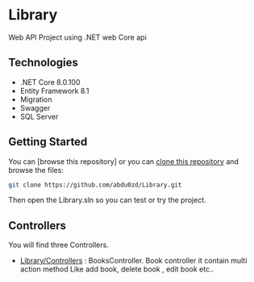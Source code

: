 # Library
Web API Project using .NET web Core api

## Technologies
- .NET Core 8.0.100
- Entity Framework 8.1
- Migration
- Swagger
- SQL Server

## Getting Started

You can [browse this repository] or you can [clone this repository](https://help.github.com/articles/cloning-a-repository/) and browse the files:

```bash
git clone https://github.com/abdu0zd/Library.git
```

Then open the Library.sln so you can test or try the project.

## Controllers
You will find three Controllers.
- [Library/Controllers]([https://github.com/abdu0zd/Library/blob/master/Library/Controllers/BooksController.cs]) : BooksController.
  Book controller it contain multi action method Like add book, delete book , edit book etc..
  
  
